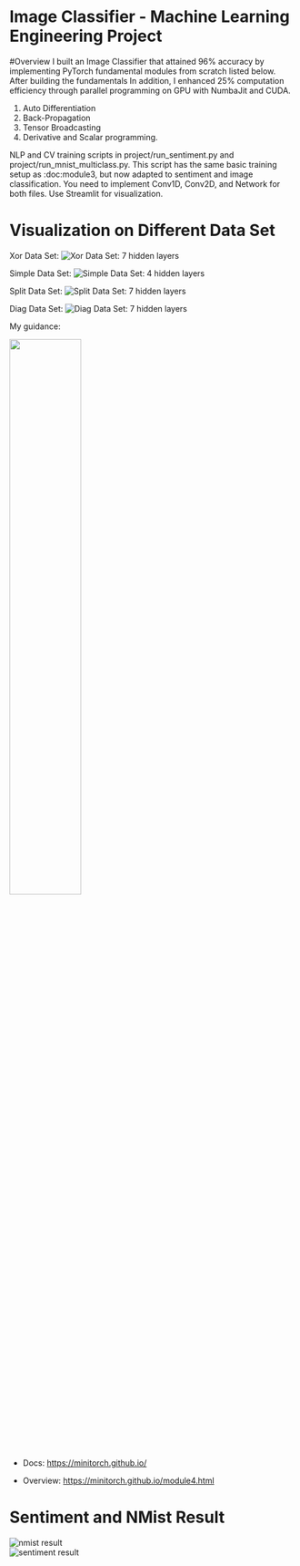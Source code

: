 # Image Classifier - Machine Learning Engineering Project

#Overview 
I built an Image Classifier that attained 96% accuracy by implementing PyTorch fundamental modules from scratch listed below. After building the fundamentals  In addition, I enhanced 25% computation efficiency through parallel programming on GPU with NumbaJit and CUDA.

1) Auto Differentiation
2) Back-Propagation
3) Tensor Broadcasting
4) Derivative and Scalar programming.

NLP and CV training scripts in project/run_sentiment.py and project/run_mnist_multiclass.py. This script has the same basic training setup as :doc:module3, but now adapted to sentiment and image classification. You need to implement Conv1D, Conv2D, and Network for both files. Use Streamlit for visualization.

# Visualization on Different Data Set
Xor Data Set:
![Xor Data Set: 7 hidden layers ](xor50.png)

Simple Data Set:
![Simple Data Set: 4 hidden layers](simple49.png)

Split Data Set:
![Split Data Set: 7 hidden layers](split50.png)

Diag Data Set:
![Diag Data Set: 7 hidden layers](diag50.png)



My guidance: 

<img src="https://minitorch.github.io/minitorch.svg" width="50%">

* Docs: https://minitorch.github.io/

* Overview: https://minitorch.github.io/module4.html

# Sentiment and NMist Result

![nmist result](%20nmist_result.jpeg)   
![sentiment result](sentiment_result.jpeg)        
